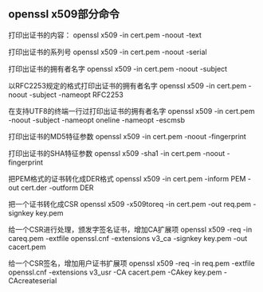 ## openssl x509部分命令 

打印出证书的内容： openssl x509 -in cert.pem -noout -text 

打印出证书的系列号 openssl x509 -in cert.pem -noout -serial 

打印出证书的拥有者名字 openssl x509 -in cert.pem -noout -subject 

以RFC2253规定的格式打印出证书的拥有者名字 openssl x509 -in cert.pem -noout -subject -nameopt RFC2253 

在支持UTF8的终端一行过打印出证书的拥有者名字 openssl x509 -in cert.pem -noout -subject -nameopt oneline -nameopt -escmsb 

打印出证书的MD5特征参数 openssl x509 -in cert.pem -noout -fingerprint 

打印出证书的SHA特征参数 openssl x509 -sha1 -in cert.pem -noout -fingerprint 

把PEM格式的证书转化成DER格式 openssl x509 -in cert.pem -inform PEM -out cert.der -outform DER 

把一个证书转化成CSR openssl x509 -x509toreq -in cert.pem -out req.pem -signkey key.pem 

给一个CSR进行处理，颁发字签名证书，增加CA扩展项 openssl x509 -req -in careq.pem -extfile openssl.cnf -extensions v3_ca -signkey key.pem -out cacert.pem 

给一个CSR签名，增加用户证书扩展项 openssl x509 -req -in req.pem -extfile openssl.cnf -extensions v3_usr -CA cacert.pem -CAkey key.pem -CAcreateserial 